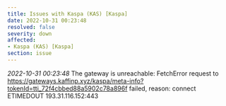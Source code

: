 ```yaml
---
title: Issues with Kaspa (KAS) [Kaspa]
date: 2022-10-31 00:23:48
resolved: false
severity: down
affected:
- Kaspa (KAS) [Kaspa]
section: issue
---
```


*2022-10-31 00:23:48* The gateway is unreachable: FetchError request to https://gateways.kaffinp.xyz/kaspa/meta-info?tokenId=tti_72f4cbbed88a5902c78a896f failed, reason: connect ETIMEDOUT 193.31.116.152:443